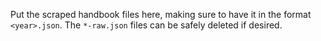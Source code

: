 Put the scraped handbook files here, making sure to have it in the format `<year>.json`. The `*-raw.json` files can be safely deleted if desired.
